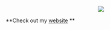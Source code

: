 
<p align="center">
  <img src="https://capsule-render.vercel.app/api?type=speech&height=300&color=gradient&text=Hello%20my%20name%20is%20Sid&reversal=true&desc=Software%20Engineer&descAlignY=57&textBg=false&fontAlign=50&fontAlignY=36"/>
</p>

**Check out my [website](https://siddhantripathi.github.io/Personal-Website/) **
<!--
**siddhantripathi/siddhantripathi** is a ✨ _special_ ✨ repository because its `README.md` (this file) appears on your GitHub profile.

Here are some ideas to get you started:

- 🔭 I’m currently working on ...
- 🌱 I’m currently learning ...
- 👯 I’m looking to collaborate on ...
- 🤔 I’m looking for help with ...
- 💬 Ask me about ...
- 📫 How to reach me: ...
- 😄 Pronouns: ...
- ⚡ Fun fact: ...
-->
